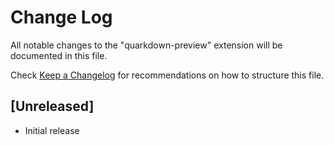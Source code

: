 # Change Log

All notable changes to the "quarkdown-preview" extension will be documented in this file.

Check [Keep a Changelog](http://keepachangelog.com/) for recommendations on how to structure this file.

## [Unreleased]

- Initial release